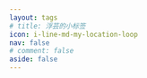 ```yaml
---
layout: tags
# title: 浮芸的小标签
icon: i-line-md-my-location-loop
nav: false
# comment: false
aside: false
---
```

